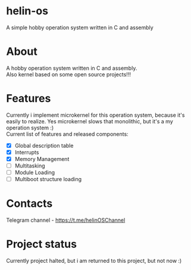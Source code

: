 # helin-os
A simple hobby operation system written in C and assembly
# About
A hobby operation system written in C and assembly.<br>
Also kernel based on some open source projects!!!
# Features
Currently i implement microkernel for this operation system, because it's easily to realize. Yes microkernel slows that monolithic, but it's a my operation system :)<br>
Current list of features and released components:
- [x] Global description table
- [x] Interrupts
- [x] Memory Management
- [ ] Multitasking
- [ ] Module Loading
- [ ] Multiboot structure loading
# Contacts
Telegram channel - https://t.me/helinOSChannel

# Project status
Currently project halted, but i am returned to this project, but not now :)
